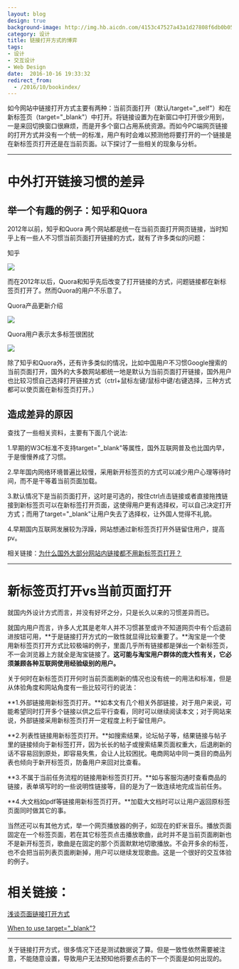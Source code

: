 ```yaml
---
layout: blog
design: true
background-image: http://img.hb.aicdn.com/4153c47527a43a1d27808f6db0b05b1c947c30c913c8e-kRRGNz_fw658
category: 设计
title: 链接打开方式的博弈
tags:
- 设计
- 交互设计
- Web Design
date:  2016-10-16 19:33:32
redirect_from:
  - /2016/10/bookindex/
---
```


如今网站中链接打开方式主要有两种：当前页面打开（默认/target="_self"）和在新标签页（target="_blank"）中打开。将链接设置为在新窗口中打开很少用到，一是来回切换窗口很麻烦，而是开多个窗口占用系统资源。而如今PC端网页链接的打开方式并没有一个统一的标准，用户有时会难以预测他将要打开的一个链接是在新标签页打开还是在当前页面。以下探讨了一些相关的现象与分析。

------

# 中外打开链接习惯的差异

## 举一个有趣的例子：知乎和Quora

2012年以前，知乎和Quora 两个网站都是统一在当前页面打开网页链接，当时知乎上有一些人不习惯当前页面打开链接的方式，就有了许多类似的问题：

知乎

![](http://upload-images.jianshu.io/upload_images/746926-990ddd7e714ab240.png?imageMogr2/auto-orient/strip%7CimageView2/2/w/1240)

而在2012年以后，Quora和知乎先后改变了打开链接的方式，问题链接都在新标签页打开了。然而Quora的用户不乐意了。

Quora产品更新介绍

![](http://upload-images.jianshu.io/upload_images/746926-6b4de52741f29aa8.png?imageMogr2/auto-orient/strip%7CimageView2/2/w/1240)

Quora用户表示太多标签很困扰

![](http://upload-images.jianshu.io/upload_images/746926-0241dda219270894.png?imageMogr2/auto-orient/strip%7CimageView2/2/w/1240)



除了知乎和Quora外，还有许多类似的情况，比如中国用户不习惯Google搜索的当前页面打开，国外的大多数网站都统一地是默认为当前页面打开链接，国外用户也比较习惯自己选择打开链接方式（ctrl+鼠标左键/鼠标中键/右键选择，三种方式都可以使页面在新标签页打开。）

## 造成差异的原因

查找了一些相关资料，主要有下面几个说法:

1.早期的W3C标准不支持target="_blank"等属性，国外互联网普及也比国内早，于是慢慢养成了习惯。

2.早年国内网络环境普遍比较慢，采用新开标签页的方式可以减少用户心理等待时间，而不是干等着当前页面加载。

3.默认情况下是当前页面打开，这时是可选的，按住ctrl点击链接或者直接拖拽链接到新标签页可以在新标签打开页面，这使得用户更有选择权，可以自己决定打开方式；而用了target="_blank"让用户失去了选择权，让外国人觉得不礼貌。

4.早期国内互联网发展较为浮躁，网站想通过新标签页打开外链留住用户，提高pv。

相关链接：[为什么国外大部分网站内链接都不用新标签页打开？](https://www.zhihu.com/question/20162882)

------

# 新标签页打开vs当前页面打开

就国内外设计方式而言，并没有好坏之分，只是长久以来的习惯差异而已。

就国内用户而言，许多人尤其是老年人并不习惯甚至或许不知道网页中有个后退前进按钮可用，**于是链接打开方式的一致性就显得比较重要了。**淘宝是一个使用新标签页打开方式比较极端的例子，里面几乎所有链接都是弹出一个新标签页，不一会浏览器上方就全是淘宝链接了。**这可能与淘宝用户群体的庞大性有关，它必须兼顾各种互联网使用经验级别的用户。**

关于何时在新标签页打开何时当前页面刷新的情况也没有统一的用法和标准，但是从体验角度和网站角度有一些比较可行的说法：

**1.外部链接用新标签页打开。**如本文有几个相关外部链接，对于用户来说，可能希望同时打开多个链接以供之后平行查看，同时可以继续阅读本文；对于网站来说，外部链接采用新标签页打开一定程度上利于留住用户。

**2.列表性链接用新标签页打开。**如搜索结果，论坛帖子等，结果链接与帖子里的链接倾向于新标签打开，因为长长的帖子或搜索结果页面权重大，后退刷新的话不容易回到原处，即容易失焦，会让人比较困扰。电商网站中同一类目的商品列表也倾向于新开标签页，防备用户来回对比查看。

**3.不属于当前任务流程的链接用新标签页打开。**如与客服沟通时查看商品的链接，表单填写时的一些说明性链接等，目的是为了一致连续地完成当前任务。

**4.大文档如pdf等链接用新标签页打开。**加载大文档时可以让用户返回原标签页面同时做其它的事。

当然还可以有其他方式，举一个网页播放器的例子，如现在的虾米音乐。播放页面固定在一个标签页面，若在其它标签页点击播放歌曲，此时并不是当前页面刷新也不是新开标签页，歌曲是在固定的那个页面默默地切歌播放。不会开多余的标签，也不会把当前列表页面刷新掉，用户可以继续发现歌曲。这是一个很好的交互体验的例子。

# 相关链接：

[浅谈页面链接打开方式](https://www.douban.com/note/163436628/)

[When to use target="_blank"?](https://css-tricks.com/use-target_blank/)

------

关于链接打开方式，很多情况下还是测试数据说了算。但是一致性依然需要被注意，不能随意设置，导致用户无法预知他将要点击的下一个页面是如何出现的。